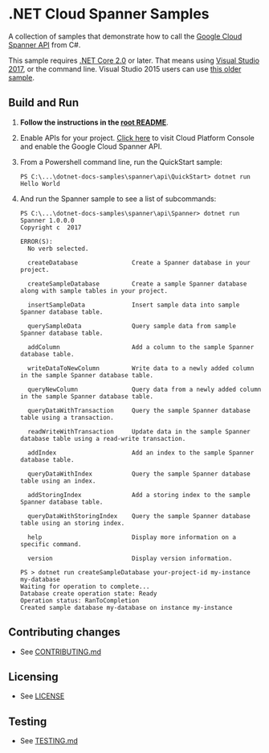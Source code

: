 # .NET Cloud Spanner Samples

A collection of samples that demonstrate how to call the
[Google Cloud Spanner API](https://cloud.google.com/spanner/docs/) from C#.

This sample requires [.NET Core 2.0](
    https://www.microsoft.com/net/core) or later.  That means using
[Visual Studio 2017](
    https://www.visualstudio.com/), or the command line.  Visual Studio 2015 users
can use [this older sample](
    https://github.com/GoogleCloudPlatform/dotnet-docs-samples/tree/vs2015/spanner/api).

## Build and Run

1.  **Follow the instructions in the [root README](../../README.md)**.

4.  Enable APIs for your project.
    [Click here](https://console.cloud.google.com/flows/enableapi?apiid=spanner.googleapis.com&showconfirmation=true)
    to visit Cloud Platform Console and enable the Google Cloud Spanner API.

9.  From a Powershell command line, run the QuickStart sample:
    ```
    PS C:\...\dotnet-docs-samples\spanner\api\QuickStart> dotnet run
    Hello World
    ```

10. And run the Spanner sample to see a list of subcommands:
    ```
    PS C:\...\dotnet-docs-samples\spanner\api\Spanner> dotnet run
    Spanner 1.0.0.0
    Copyright c  2017

    ERROR(S):
      No verb selected.

      createDatabase               Create a Spanner database in your project.

      createSampleDatabase         Create a sample Spanner database along with sample tables in your project.

      insertSampleData             Insert sample data into sample Spanner database table.

      querySampleData              Query sample data from sample Spanner database table.

      addColumn                    Add a column to the sample Spanner database table.

      writeDataToNewColumn         Write data to a newly added column in the sample Spanner database table.

      queryNewColumn               Query data from a newly added column in the sample Spanner database table.

      queryDataWithTransaction     Query the sample Spanner database table using a transaction.

      readWriteWithTransaction     Update data in the sample Spanner database table using a read-write transaction.

      addIndex                     Add an index to the sample Spanner database table.

      queryDataWithIndex           Query the sample Spanner database table using an index.

      addStoringIndex              Add a storing index to the sample Spanner database table.

      queryDataWithStoringIndex    Query the sample Spanner database table using an storing index.

      help                         Display more information on a specific command.

      version                      Display version information.
    ```

    ```
    PS > dotnet run createSampleDatabase your-project-id my-instance my-database
    Waiting for operation to complete...
    Database create operation state: Ready
    Operation status: RanToCompletion
    Created sample database my-database on instance my-instance
    ```

## Contributing changes

* See [CONTRIBUTING.md](../../CONTRIBUTING.md)

## Licensing

* See [LICENSE](../../LICENSE)

## Testing

* See [TESTING.md](../../TESTING.md)
